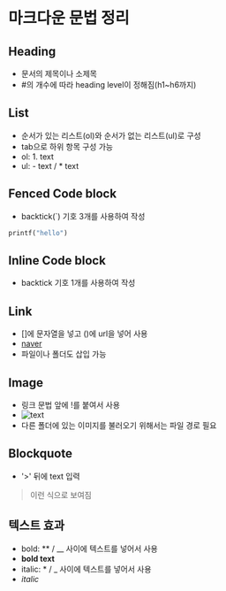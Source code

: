 # 마크다운 문법 정리

## Heading
- 문서의 제목이나 소제목
- #의 개수에 따라 heading level이 정해짐(h1~h6까지)

## List
- 순서가 있는 리스트(ol)와 순서가 없는 리스트(ul)로 구성
- tab으로 하위 항목 구성 가능
- ol: 1. text
- ul: - text / * text

## Fenced Code block
- backtick(`) 기호 3개를 사용하여 작성
```python
printf("hello")
```

## Inline Code block
- backtick 기호 1개를 사용하여 작성

## Link
- []에 문자열을 넣고 ()에 url을 넣어 사용
- [naver](https://naver.com)
- 파일이나 폴더도 삽입 가능

## Image
- 링크 문법 앞에 !를 붙여서 사용
- ![text](image.jpg)
- 다른 폴더에 있는 이미지를 불러오기 위해서는 파일 경로 필요

## Blockquote
- '>' 뒤에 text 입력
>이런 식으로 보여짐

## 텍스트 효과
- bold: ** / __ 사이에 텍스트를 넣어서 사용
- **bold text**
- italic: * / _ 사이에 텍스트를 넣어서 사용
- *italic*